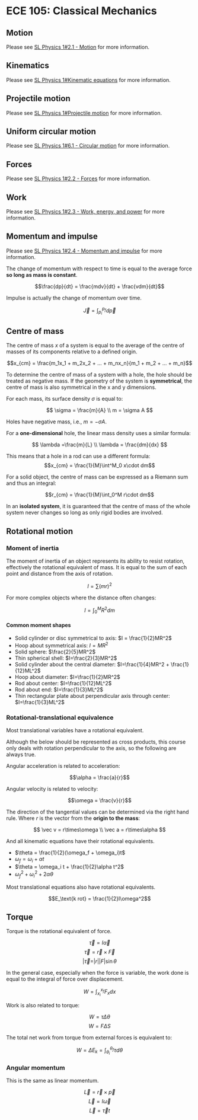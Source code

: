 # ECE 105: Classical Mechanics

## Motion

Please see [SL Physics 1#2.1 - Motion](/g11/sph3u7/#21-motion) for more information.

## Kinematics

Please see [SL Physics 1#Kinematic equations](/g11/sph3u7/#kinematic-equations) for more information.

## Projectile motion

Please see [SL Physics 1#Projectile motion](/g11/sph3u7/#projectile-motion) for more information.

## Uniform circular motion

Please see [SL Physics 1#6.1 - Circular motion](/g11/sph3u7/#61-circular-motion) for more information.

## Forces

Please see [SL Physics 1#2.2 - Forces](/g11/sph3u7/#22-forces) for more information.

## Work

Please see [SL Physics 1#2.3 - Work, energy, and power](/g11/sph3u7/#23-work-energy-and-power) for more information.

## Momentum and impulse

Please see [SL Physics 1#2.4 - Momentum and impulse](/g11/sph3u7/#24-momentum-and-impulse) for more information.

The change of momentum with respect to time is equal to the average force **so long as mass is constant**.

$$\frac{dp}{dt} = \frac{mdv}{dt} + \frac{vdm}{dt}$$

Impulse is actually the change of momentum over time.

$$\vec J = \int^{p_f}_{p_i}d\vec p$$

## Centre of mass

The centre of mass $x$ of a system is equal to the average of the centre of masses of its components relative to a defined origin.

$$x_{cm} = \frac{m_1x_1 + m_2x_2 + ... + m_nx_n}{m_1 + m_2 + ... + m_n}$$

To determine the centre of mass of a system with a hole, the hole should be treated as negative mass. If the geometry of the system is **symmetrical**, the centre of mass is also symmetrical in the x and y dimensions.

For each mass, its surface density $\sigma$ is equal to:

$$
\sigma = \frac{m}{A} \\
m = \sigma A
$$

Holes have negative mass, i.e., $m = -\sigma A$.

For a **one-dimensional** hole, the linear mass density uses a similar formula:

$$
\lambda =\frac{m}{L} \\
\lambda = \frac{dm}{dx}
$$

This means that a hole in a rod can use a different formula:
$$x_{cm} = \frac{1}{M}\int^M_0 x\cdot dm$$

For a solid object, the centre of mass can be expressed as a Riemann sum and thus an integral:

$$r_{cm} = \frac{1}{M}\int_0^M r\cdot dm$$

In an **isolated system**, it is guaranteed that the centre of mass of the whole system never changes so long as only rigid bodies are involved.

## Rotational motion

### Moment of inertia

The moment of inertia of an object represents its ability to resist rotation, effectively the rotational equivalent of mass. It is equal to the sum of each point and distance from the axis of rotation.

$$I=\sum(mr)^2$$

For more complex objects where the distance often changes:

$$I=\int^M_0 R^2 dm$$

#### Common moment shapes

- Solid cylinder or disc symmetrical to axis: $I = \frac{1}{2}MR^2$
- Hoop about symmetrical axis: $I=MR^2$
- Solid sphere: $\frac{2}{5}MR^2$
- Thin spherical shell: $I=\frac{2}{3}MR^2$
- Solid cylinder about the central diameter: $I=\frac{1}{4}MR^2 + \frac{1}{12}ML^2$
- Hoop about diameter: $I=\frac{1}{2}MR^2$
- Rod about center: $I=\frac{1}{12}ML^2$
- Rod about end: $I=\frac{1}{3}ML^2$
- Thin rectangular plate about perpendicular axis through center: $I=\frac{1}{3}ML^2$

### Rotational-translational equivalence

Most translational variables have a rotational equivalent.

Although the below should be represented as cross products, this course only deals with rotation perpendicular to the axis, so the following are always true.

Angular acceleration is related to acceleration:

$$\alpha = \frac{a}{r}$$

Angular velocity is related to velocity:

$$\omega = \frac{v}{r}$$

The direction of the tangential values can be determined via the right hand rule. Where $r$ is the vector from the **origin to the mass**:

$$
\vec v = r\times\omega \\
\vec a = r\times\alpha
$$

And all kinematic equations have their rotational equivalents.

- $\theta = \frac{1}{2}(\omega_f + \omega_i)t$
- $\omega_f = \omega_i + \alpha t$
- $\theta = \omega_i t + \frac{1}{2}\alpha t^2$
- $\omega_f^2 + \omega_i^2 + 2\alpha\theta$

Most translational equations also have rotational equivalents.

$$E_\text{k rot} = \frac{1}{2}I\omega^2$$

## Torque

Torque is the rotational equivalent of force.

$$\vec\tau=I\vec\alpha$$
$$\vec\tau=\vec r\times\vec F$$
$$|\vec\tau=|r||F|\sin\theta$$

In the general case, especially when the force is variable, the work done is equal to the integral of force over displacement.

$$W=\int^{x_f}_{x_i}F_xdx$$

Work is also related to torque:

$$W=\tau\Delta\theta$$
$$W=F\Delta S$$

The total net work from torque from external forces is equivalent to:

$$W=\Delta E_k = \int^{\theta_f}_{\theta_i}\tau d\theta$$

### Angular momentum

This is the same as linear momentum.

$$\vec L = \vec r\times\vec p$$
$$\vec L = I\vec\omega$$
$$\vec L =\vec\tau t$$

